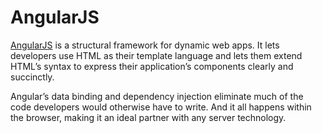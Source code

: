 # AngularJS

[AngularJS](https://angularjs.org/) is a structural framework for dynamic web apps. It lets developers use HTML as their template language and lets them extend HTML’s syntax to express their application’s components clearly and succinctly.

Angular’s data binding and dependency injection eliminate much of the code developers would otherwise have to write. And it all happens within the browser, making it an ideal partner with any server technology.
